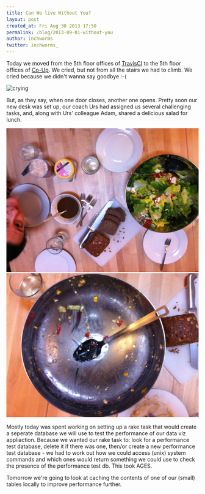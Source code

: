 ```yaml
---
title: Can We live Without You?
layout: post
created_at: Fri Aug 30 2013 17:50
permalink: /blog/2013-09-01-without-you
author: inchworms
twitter: inchworms_
---
```


Today we moved from the 5th floor offices of [TravisCI](https://twitter.com/travisci) to the 5th floor offices of [Co-Up](https://twitter.com/co_up). We cried, but not from all the stairs we had to climb. We cried because we didn't wanna say goodbye :-(

![crying](http://24.media.tumblr.com/tumblr_m87b30INY21r0uywso1_500.gif)

But, as they say, when one door closes, another one opens. Pretty soon our new desk was set up, our coach Urs had assigned us several challenging tasks, and, along with Urs' colleague Adam, shared a delicious salad for lunch.

![before](/images/before.jpg)
![after](/images/after.jpg)

Mostly today was spent working on setting up a rake task that would create a seperate database we will use to test the performance of our data viz appliaction. Because we wanted our rake task to: look for a performance test database, delete it if there was one, then/or create a new performance test database - we had to work out how we could access (unix) system commands and which ones would return something we could use to check the presence of the performance test db. This took AGES.

Tomorrow we're going to look at caching the contents of one of our (small) tables locally to improve performance further.



